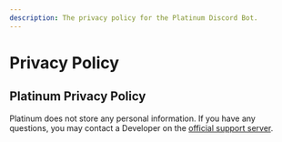 ```yaml
---
description: The privacy policy for the Platinum Discord Bot.
---
```


# Privacy Policy

## Platinum Privacy Policy

Platinum does not store any personal information. If you have any questions, you may contact a Developer on the [official support server](https://lengo.dev/platinum/support).

